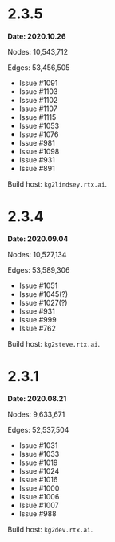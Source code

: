# 2.3.5 

**Date: 2020.10.26**

Nodes: 10,543,712

Edges: 53,456,505

- Issue #1091
- Issue #1103
- Issue #1102
- Issue #1107
- Issue #1115
- Issue #1053
- Issue #1076
- Issue #981
- Issue #1098
- Issue #931
- Issue #891

Build host: `kg2lindsey.rtx.ai`.

# 2.3.4 

**Date: 2020.09.04**

Nodes: 10,527,134

Edges: 53,589,306

- Issue #1051
- Issue #1045(?)
- Issue #1027(?)
- Issue #931
- Issue #999
- Issue #762

Build host: `kg2steve.rtx.ai`.

# 2.3.1 

**Date: 2020.08.21**

Nodes: 9,633,671

Edges: 52,537,504

- Issue #1031
- Issue #1033
- Issue #1019
- Issue #1024
- Issue #1016
- Issue #1000
- Issue #1006
- Issue #1007
- Issue #988

Build host: `kg2dev.rtx.ai`.

